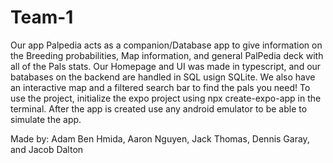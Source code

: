 # Team-1

Our app Palpedia acts as a companion/Database app to give information on the Breeding probabilities, Map information, and general PalPedia deck with all of the Pals stats. Our Homepage and UI was made in typescript, and our batabases on the backend are handled in SQL usign SQLite. We also have an interactive map and a filtered search bar to find the pals you need!
To use the project, initialize the expo project using npx create-expo-app in the terminal. After the app is created use any android emulator to be able to simulate the app.

Made by: Adam Ben Hmida, Aaron Nguyen, Jack Thomas, Dennis Garay, and Jacob Dalton 


